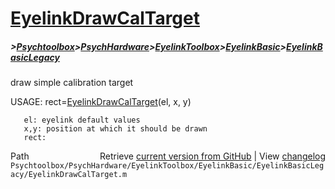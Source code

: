 # [EyelinkDrawCalTarget](EyelinkDrawCalTarget)
##### >[Psychtoolbox](Psychtoolbox)>[PsychHardware](PsychHardware)>[EyelinkToolbox](EyelinkToolbox)>[EyelinkBasic](EyelinkBasic)>[EyelinkBasicLegacy](EyelinkBasicLegacy)

draw simple calibration target  
  
USAGE: rect=[EyelinkDrawCalTarget](EyelinkDrawCalTarget)(el, x, y)  
  
       el: eyelink default values  
       x,y: position at which it should be drawn  
       rect:  




<div class="code_header" style="text-align:right;">
  <span style="float:left;">Path&nbsp;&nbsp;</span> <span class="counter">Retrieve <a href=
  "https://raw.github.com/Psychtoolbox-3/Psychtoolbox-3/beta/Psychtoolbox/PsychHardware/EyelinkToolbox/EyelinkBasic/EyelinkBasicLegacy/EyelinkDrawCalTarget.m">current version from GitHub</a> | View <a href=
  "https://github.com/Psychtoolbox-3/Psychtoolbox-3/commits/beta/Psychtoolbox/PsychHardware/EyelinkToolbox/EyelinkBasic/EyelinkBasicLegacy/EyelinkDrawCalTarget.m">changelog</a></span>
</div>
<div class="code">
  <code>Psychtoolbox/PsychHardware/EyelinkToolbox/EyelinkBasic/EyelinkBasicLegacy/EyelinkDrawCalTarget.m</code>
</div>

